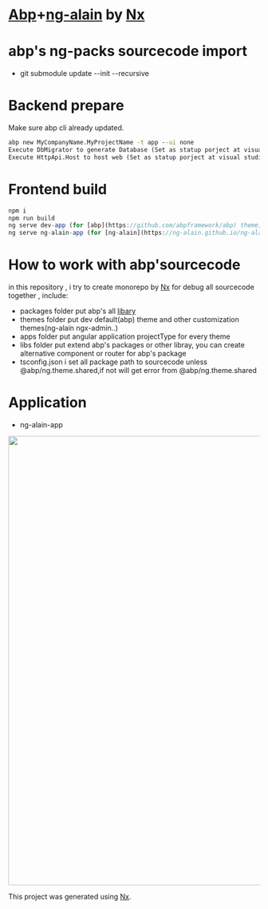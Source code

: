 # [Abp](https://github.com/abpframework/abp)+[ng-alain](https://ng-alain.github.io/ng-alain/#/dashboard/v1) by [Nx](https://nx.dev)
# abp's ng-packs sourcecode import
- git submodule update --init --recursive
# Backend prepare
Make sure abp cli  already updated.
``` cmd
abp new MyCompanyName.MyProjectName -t app --ui none
Execute DbMigrator to generate Database (Set as statup porject at visual studio)
Execute HttpApi.Host to host web (Set as statup porject at visual studio)
```
# Frontend build
``` javascript
npm i
npm run build
ng serve dev-app (for [abp](https://github.com/abpframework/abp) theme)
ng serve ng-alain-app (for [ng-alain](https://ng-alain.github.io/ng-alain/#/dashboard/v1) theme)
```


# How to work with abp'sourcecode
in this repository , i try to create monorepo by [Nx](https://nx.dev) for debug all sourcecode together  , include:
- packages folder put abp's all [libary](https://github.com/yinchang0626/abp.ng.packages) 
- themes folder put dev default(abp) theme and other customization themes(ng-alain ngx-admin..) 
- apps folder put angular application projectType for every theme
- libs folder put extend abp's packages or other libray, you can create alternative component or router for abp's package
- tsconfig.json i set all package path to sourcecode unless  @abp/ng.theme.shared,if not will get error from @abp/ng.theme.shared

# Application
- ng-alain-app
<p align="center"><img src="https://raw.githubusercontent.com/yinchang0626/abp.ng/develop/docs/ng-alain-app.png" width="900"></p>


This project was generated using [Nx](https://nx.dev).
